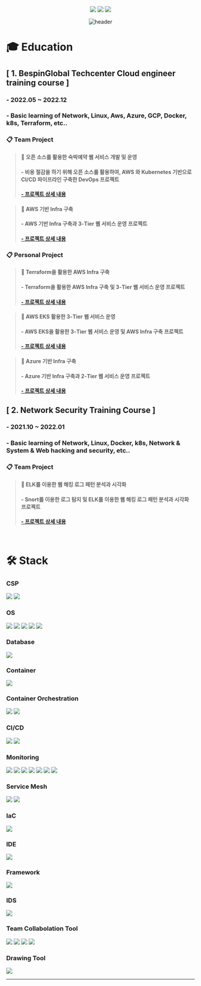<div align=center> <a href="mailto:hyunjb1125@gmail.com"><img src="https://img.shields.io/badge/hyunjb1125@gmail.com-EA4335?style=for-the-badge&logo=Gmail&logoColor=white"></a>
<a href="https://www.linkedin.com/in/재복-현-b3b051263//"><img src="https://img.shields.io/badge/Jaebok Hyun-0A66C2?style=for-the-badge&logo=LinkedIn&logoColor=white"></a>
<a href="https://www.notion.so/Hyun-JaeBok-915c60914f4c424ebf5c90b8a5142705//"><img src="https://img.shields.io/badge/Portfolio-000000?style=for-the-badge&logo=Notion&logoColor=white"></a>
  
![header](https://capsule-render.vercel.app/api?type=waving&color=0000FF&height=250&section=header&text=Jaebok%20Hyun&fontSize=90&animation=fadeIn&fontAlignY=38&desc=%20&descAlignY=62&descAlign=62) </div> 

<h1> 🎓 Education </h1>

## [ 1. BespinGlobal Techcenter Cloud engineer training course ]
### - 2022.05 ~ 2022.12
### - Basic learning of Network, Linux, Aws, Azure, GCP, Docker, k8s, Terraform, etc..

### 📋 Team Project
>#### 📌 오픈 소스를 활용한 숙박예약 웹 서비스 개발 및 운영
>#### - 비용 절감을 하기 위해 오픈 소스를 활용하여, AWS 와 Kubernetes 기반으로 CI/CD 파이프라인 구축한 DevOps 프로젝트
>#### <b><a href="https://github.com/hyunjaebok/AWeSome_AWS_FinalProject"> - 프로젝트 상세 내용 </a></b>

>#### 📌 AWS 기반 Infra 구축
>#### - AWS 기반 Infra 구축과 3-Tier 웹 서비스 운영 프로젝트
>#### <b><a href="https://github.com/hyunjaebok/AWeSome_AWS_3Tier_SemiProject"> - 프로젝트 상세 내용 </a></b>


### 📋 Personal Project
>#### 📌 Terraform을 활용한 AWS Infra 구축
>#### - Terraform을 활용한 AWS Infra 구축 및 3-Tier 웹 서비스 운영 프로젝트
>#### <b><a href="https://github.com/hyunjaebok/AWS_3Tier_Terraform_Project"> - 프로젝트 상세 내용 </a></b>

>#### 📌 AWS EKS 활용한 3-Tier 웹 서비스 운영
>#### - AWS EKS을 활용한 3-Tier 웹 서비스 운영 및 AWS Infra 구축 프로젝트
>#### <b><a href="https://github.com/hyunjaebok/AWS_3Tier_EKS_Project"> - 프로젝트 상세 내용 </a></b>

>#### 📌 Azure 기반 Infra 구축
>#### - Azure 기반 Infra 구축과 2-Tier 웹 서비스 운영 프로젝트
>#### <b><a href="https://github.com/hyunjaebok/Azure_2Tier_Project"> - 프로젝트 상세 내용 </a></b>

## [ 2. Network Security Training Course ]</h2>
### - 2021.10 ~ 2022.01
### - Basic learning of Network, Linux, Docker, k8s, Network & System & Web hacking and security, etc..

### 📋 Team Project
>#### 📌 ELK를 이용한 웹 해킹 로그 패턴 분석과 시각화
>#### - Snort를 이용한 로그 탐지 및 ELK를 이용한 웹 해킹 로그 패턴 분석과 시각화 프로젝트
>#### <b><a href="https://github.com/hyunjaebok/Snort_ELK_Project"> - 프로젝트 상세 내용 </a></b>

</br>

<h1> 🛠 Stack </h1>

### CSP
<img src="https://img.shields.io/badge/Amazon AWS-232F3E?style=flat-square&logo=Amazon AWS&logoColor=white"> <!--AWS--> 
<img src="https://img.shields.io/badge/Microsoft Azure-0078D4?style=flat-square&logo=Microsoft Azure&logoColor=white"> <!--Azure-->

### OS
<img src="https://img.shields.io/badge/Amazon Linux 2-232F3E?style=flat-square&logo=Amazon AWS&logoColor=white"> <!--amazon linux-->
<img src="https://img.shields.io/badge/CentOS-262577?style=flat-square&logo=CentOS&logoColor=white"> <!--CentOS-->
<img src="https://img.shields.io/badge/Ubuntu-E95420?style=flat-square&logo=Ubuntu&logoColor=white"> <!--Ubuntu-->
<img src="https://img.shields.io/badge/Kali Linux-557C94?style=flat-square&logo=Kali Linux&logoColor=white"> <!--Kali Linux-->
<img src="https://img.shields.io/badge/Windows-0078D6?style=flat-square&logo=Windows Server&logoColor=white"> <!--Windows-->

### Database
<img src="https://img.shields.io/badge/mysql-4479A1?style=flat-square&logo=mysql&logoColor=white"> <!--Mysql-->

### Container
<img src="https://img.shields.io/badge/Docker-2496ED?style=flat-square&logo=Docker&logoColor=white"> <!--Docker-->

### Container Orchestration
<img src="https://img.shields.io/badge/Kubernetes-326CE5?style=flat-square&logo=Kubernetes&logoColor=white"> <!--K8S-->
<img src="https://img.shields.io/badge/Amazon EKS-FF9900?style=flat-square&logo=Amazon EKS&logoColor=white"> <!--Amazon EKS-->

### CI/CD
<img src="https://img.shields.io/badge/Jenkins-D24939?style=flat-square&logo=Jenkins&logoColor=white"> <!--Jenkins-->
<img src="https://img.shields.io/badge/ArgoCD-EF7B4D?style=flat-square&logo=Argo&logoColor=white"> <!--ArgoCD-->

### Monitoring
<img src="https://img.shields.io/badge/Prometheus-E6522C?style=flat-square&logo=Prometheus&logoColor=white"> <!--Prometheus--> 
<img src="https://img.shields.io/badge/Grafana-F46800?style=flat-square&logo=Grafana&logoColor=white"> <!--Grafana--> 
<img src="https://img.shields.io/badge/Filebeat-005571?style=flat-square&logo=Filebeat&logoColor=white"> <!--Filebeat-->
<img src="https://img.shields.io/badge/Elasticsearch-005571?style=flat-square&logo=Elasticsearch&logoColor=white"> <!--Elasticsearch-->
<img src="https://img.shields.io/badge/Logstash-005571?style=flat-square&logo=Logstash&logoColor=white"> <!--Logstash-->
<img src="https://img.shields.io/badge/Fluentd-0E83C8?style=flat-square&logo=Fluentd&logoColor=white"> <!--Fluentd-->
<img src="https://img.shields.io/badge/Kibana-005571?style=flat-square&logo=Kibana&logoColor=white"> <!--Kibana-->

### Service Mesh
<img src="https://img.shields.io/badge/Istio-466BB0?style=flat-square&logo=Istio&logoColor=white"> <!--Istio-->
<img src="https://img.shields.io/badge/kiali-466BB0?style=flat-square&logo=kiali&logoColor=white"> <!--kiali-->

### IaC
<img src="https://img.shields.io/badge/Terraform-7B42BC?style=flat-square&logo=Terraform&logoColor=white"> <!--Terraform-->

### IDE
<img src="https://img.shields.io/badge/Visual Studio Code-007ACC?style=flat-square&logo=Visual Studio Code&logoColor=white"> <!--VSCode-->

### Framework
<img src="https://img.shields.io/badge/Spring-6DB33F?style=flat-square&logo=Spring&logoColor=white"> <!--Spring-->

### IDS
<img src="https://img.shields.io/badge/Snort-000000?style=flat-squarelogo=Snort&logoColor=white"> <!--Snort-->

### Team Collabolation Tool
<img src="https://img.shields.io/badge/Git-F05032?style=flat-square&logo=Git&logoColor=white"> <!--Git-->
<img src="https://img.shields.io/badge/Github-181717?style=flat-square&logo=Github&logoColor=white"> <!--Github-->
<img src="https://img.shields.io/badge/Slack-4A154B?style=flat-square&logo=Slack&logoColor=white"> <!--Slack-->
<img src="https://img.shields.io/badge/Notion-000000?style=flat-square&logo=Notion&logoColor=white"> <!--Notion-->

### Drawing Tool
<img src="https://img.shields.io/badge/Drawio-000000?style=flat-square&logo=Drawio&logoColor=white"> <!--Draw.io-->

---
